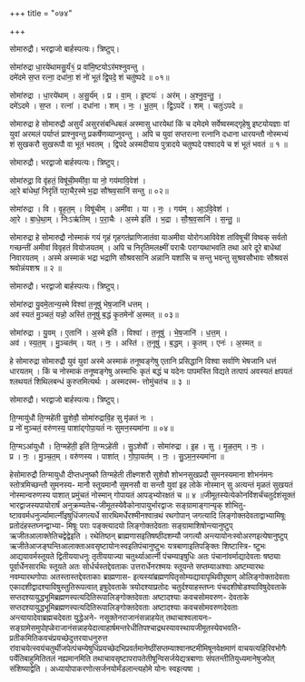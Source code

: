 +++
title = "०७४"

+++


सोमारुद्रौ। भरद्वाजो बार्हस्पत्यः। त्रिष्टुप्।

सोमा॑रुद्रा धा॒रये॑थामसु॒र्यं१॒॑ प्र वा॑मि॒ष्टयोऽर॑मश्नुवन्तु ।  
दमे॑दमे स॒प्त रत्ना॒ दधा॑ना॒ शं नो॑ भूतं द्वि॒पदे॒ शं चतु॑ष्पदे ॥ ०१॥

सोमा॑रुद्रा । धा॒रये॑थाम् । अ॒सु॒र्य॑म् । प्र । वा॒म् । इ॒ष्टयः॑ । अर॑म् । अ॒श्नु॒व॒न्तु॒ ।  
दमे॑ऽदमे । स॒प्त । रत्ना॑ । दधा॑ना । शम् । नः॒ । भू॒त॒म् । द्वि॒ऽपदे॑ । शम् । चतुः॑ऽपदे ॥

सोमारुद्रा हे सोमारुद्रौ असुर्यं असुरसंबन्धिबलं अस्मासु धारयेथां किं च दमेदमे सर्वेष्वस्मद्गृहेषु इष्टयोयज्ञाः वां युवां अरमलं पर्याप्तं प्राश्नुवन्तु प्रकर्षेणव्याप्नुवन्तु । अपि च युवां सप्तरत्ना रत्नानि दधाना धारयन्तौ नोस्मभ्यं शं सुखकरौ सुखरूपौ वा भूतं भवतम् । द्विपदे अस्मदीयाय पुत्रादये चतुष्पदे पश्वादये च शं भूतं भवतं ॥ १ ॥

सोमारुद्रौ। भरद्वाजो बार्हस्पत्यः। त्रिष्टुप्।

सोमा॑रुद्रा॒ वि वृ॑हतं॒ विषू॑ची॒ममी॑वा॒ या नो॒ गय॑मावि॒वेश॑ ।  
आ॒रे बा॑धेथां॒ निरृ॑तिं परा॒चैर॒स्मे भ॒द्रा सौ॑श्रव॒सानि॑ सन्तु ॥ ०२॥

सोमा॑रुद्रा । वि । वृ॒ह॒त॒म् । विषू॑चीम् । अमी॑वा । या । नः॒ । गय॑म् । आ॒ऽवि॒वेश॑ ।  
आ॒रे । बा॒धे॒था॒म् । निःऽऋ॑तिम् । प॒रा॒चैः । अ॒स्मे इति॑ । भ॒द्रा । सौ॒श्र॒व॒सानि॑ । स॒न्तु॒ ॥

सोमारुद्रा हे सोमारुद्रौ नोस्माकं गयं गृहं गृहगतंप्राणिजातंवा याअमीवा योरोगआविवेश तांविषूचीं विष्वक् सर्वतो गच्छन्तीं अमीवां विवृहतं वियोजयतम् । अपि च निरृतिमलक्ष्मीं पराचैः पराग्यथाभवति तथा आरे दूरे बाधेथां निवारयतम् । अस्मे अस्माकं भद्रा भद्राणि सौश्रवसानि अन्नानि यशांसि च सन्तु भवन्तु सुश्रवसौभावः सौश्रवसं श्रवोन्नंयशश्र ॥ २ ॥

सोमारुद्रौ। भरद्वाजो बार्हस्पत्यः। त्रिष्टुप्।

सोमा॑रुद्रा यु॒वमे॒तान्य॒स्मे विश्वा॑ त॒नूषु॑ भेष॒जानि॑ धत्तम् ।  
अव॑ स्यतं मु॒ञ्चतं॒ यन्नो॒ अस्ति॑ त॒नूषु॑ ब॒द्धं कृ॒तमेनो॑ अ॒स्मत् ॥ ०३॥

सोमा॑रुद्रा । यु॒वम् । ए॒तानि॑ । अ॒स्मे इति॑ । विश्वा॑ । त॒नूषु॑ । भे॒ष॒जानि॑ । ध॒त्त॒म् ।  
अव॑ । स्य॒त॒म् । मु॒ञ्चत॑म् । यत् । नः॒ । अस्ति॑ । त॒नूषु॑ । ब॒द्धम् । कृ॒तम् । एनः॑ । अ॒स्मत् ॥

हे सोमारुद्रा सोमारुद्रौ युवं युवां अस्मे अस्माकं तनूष्वङ्गेषु एतानि प्रसिद्धानि विश्वा सर्वाणि भेषजानि धत्तं धारयतम् । किं च नोस्माकं तनूष्वङ्गेषु अस्माभिः कृतं बद्धं च यदेनः पापमस्ति विद्यते तत्पापं अवस्यतं क्षपयतं श्लथयतं शिथिलबन्धं कुरुतमित्यर्थः । अस्मदस्म- त्तोमुंचतंच ॥ ३ ॥

सोमारुद्रौ। भरद्वाजो बार्हस्पत्यः। त्रिष्टुप्।

ति॒ग्मायु॑धौ ति॒ग्महे॑ती सु॒शेवौ॒ सोमा॑रुद्रावि॒ह सु मृ॑ळतं नः ।  
प्र नो॑ मुञ्चतं॒ वरु॑णस्य॒ पाशा॑द्गोपा॒यतं॑ नः सुमन॒स्यमा॑ना ॥ ०४॥

ति॒ग्मऽआ॑युधौ । ति॒ग्महे॑ती॒ इति॑ ति॒ग्मऽहे॑ती । सु॒ऽशेवौ॑ । सोमा॑रुद्रा । इ॒ह । सु । मृ॒ळ॒त॒म् । नः॒ ।  
प्र । नः॒ । मु॒ञ्च॒त॒म् । वरु॑णस्य । पाशा॑त् । गो॒पा॒यत॑म् । नः॒ । सु॒ऽम॒न॒स्यमा॑ना ॥

हेसोमारुद्रौ तिग्मायुधौ दीप्तधनुष्कौ तिग्महेती तीक्ष्णशरौ सुशेवौ शोभनसुखप्रदौ सुमनस्यमाना शोभनंमनः स्तोत्रमिच्छन्तौ सुमनस्य- मानौ स्तूयमानौ सुमनसौ वा सन्तौ युवां इह लोके नोस्मान् सु अत्यन्तं मृळतं सुखयतं नोस्मान्वरुणस्य पाशात् प्रमुंचतं नोस्मान् गोपायतं आपड्भ्योरक्षतं च ॥ ४ ॥जीमूतस्येत्येकोनविंशर्चंचतुर्दशंसूक्तं भारद्वाजस्यपायोरार्षं अनुक्रम्यतेच-जीमूतस्येवैकोनापायुर्भारद्वाजः सङ्ग्रामाङ्गान्यृक् शोभितु- ष्टाववर्मधनुर्ज्यामार्त्नीइषुधिंजगत्यर्धे सारथिमर्धेरश्मीनश्वान्रथं रथगोपान् जगत्यादि लिङ्गोक्तदेवताद्वाभ्यामिषूः प्रतोदंहस्तघ्नन्द्वाभ्या- मिषूः पराः पङ्क्त्यादयो लिङ्गोक्तदेवताः सङ्ग्रामाशिषोन्त्यानुष्टुप् ऋजीतआलाक्तेतिचद्वेद्वेइति । रथेतिष्ठन् ब्राह्मणासइतिषष्ठीदशम्यौ जगत्यौ अन्त्यायोनःस्वोअरणइत्येषानुष्टुप् ऋजीतेआजङ्घन्तिआलाक्ताअवसृष्टायोनःस्वइतिपंचानुष्टुभः यत्रबाणाइतिपङ्क्तिः शिष्टास्त्रि- ष्टुभः आद्ययावर्मस्तूयते द्वितीययाधनुः तृतीययाज्या चतुर्थ्याआर्त्नी पंचम्याइषुधिः अतः पंचानांवर्माद्यादेवताः षष्ठ्याः पूर्वार्धेनसारथिः स्तूयते अतः सोर्धर्चस्तद्देवताकः उत्तरार्धेनरश्मयः स्तूयन्ते सप्तम्याअश्वाः अष्टम्यारथः नवम्यारथगोपाः अतस्तास्तद्देवताकाः ब्राह्मणास- इत्यस्यांब्रह्मणपितृसोम्यद्यावापृथिवीपूषाण् ओलिङ्गोक्तादेवताः एकादशीद्वादश्याविषुस्तुतिरूपत्वात् इषुदेवताके त्रयोदश्याप्रतोदः चतुर्दश्याहस्तघ्नः पंचदशीषोडश्याविषुदेवताके सप्तदश्यायुद्धभूमिब्रह्मणस्पत्यदितिरूपालिङ्गोक्तदेवताः अष्टादश्याः कवचसोमवरुण- देवताके सप्तदश्यायुद्धभूमिब्रह्मणस्पत्यदितिरूपालिङ्गोक्तदेवताः अष्टादश्याः कवचसोमवरुणदेवताः अन्त्यायादेवाब्रह्मचदेवता युद्धेअने- नसूक्तेनराजानंसन्नाहयेत् तथाचाश्वलायनः-सङ्ग्रामेसमुपोह्ळेराजानंसन्नाहयेदात्वाहार्षमन्तरेधीतिपश्चाद्रथस्यावस्थायजीमूतस्येवभवति- प्रतीकमितिकवचंप्रयच्छेदुत्तरयाधनुरुत्त रांवाचयेत्स्वयंचतुर्थीजपेत्पंचम्येषुधिंप्रयच्छेदभिप्रवर्तमानेष्ठींसप्तम्याश्वानष्टमीमिषूनवेक्षमाणं वाचयत्यहिरिवभोगैः पर्येतिबाहुमितितलं नह्यमानमिति तथाचावसृष्टापरापतेतीषून्विसर्जयेद्यत्रबाणाः संपतन्तीतियुध्यमानेषुजपेत् संशिष्याद्वेति । अध्यायोपाकरणोत्सर्जनयोर्मंडलान्त्यहोमे योनः स्वइत्यषा ।